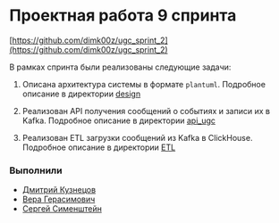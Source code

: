 # Проектная работа 9 спринта

[https://github.com/dimk00z/ugc_sprint_2](https://github.com/dimk00z/ugc_sprint_2)


В рамках спринта были реализованы следующие задачи:

1. Описана архитектура системы в формате `plantuml`. 
Подробное описание в директории [design](https://github.com/dimk00z/ugc_sprint_1/tree/main/design)

2. Реализован API получения сообщений о событиях и записи их в Kafka.
Подробное описание в директории [api_ugc](https://github.com/dimk00z/ugc_sprint_1/tree/main/api_ugc)

3. Реализован ETL загрузки сообщений из Kafka в ClickHouse.
Подробное описание в директории [ETL](https://github.com/dimk00z/ugc_sprint_1/tree/main/etl)


### Выполнили

- [Дмитрий Кузнецов](https://github.com/dimk00z)
- [Вера Герасимович](https://github.com/weraleto)
- [Сергей Сименштейн](https://github.com/simenshteyn)
